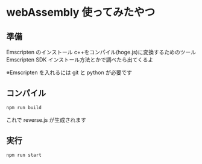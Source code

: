 # webAssembly 使ってみたやつ

## 準備

Emscripten のインストール
c++をコンパイル(hoge.js)に変換するためのツール
Emscripten SDK インストール方法とかで調べたら出てくるよ

※Emscripten を入れるには git と python が必要です

## コンパイル

```bash
npm run build
```

これで reverse.js が生成されます

## 実行

```bash
npm run start
```
